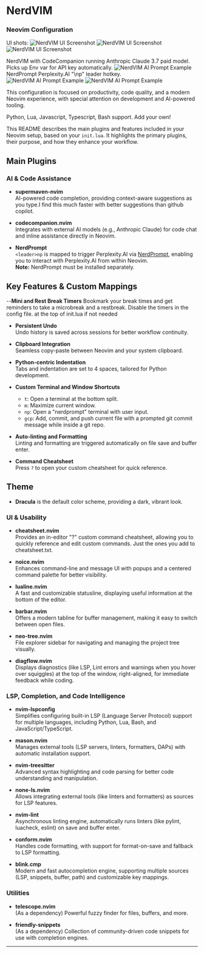 # NerdVIM

### Neovim Configuration
UI shots:
![NerdVIM UI Screenshot](images/UI4.png)
![NerdVIM UI Screenshot](images/UI3.png)
![NerdVIM UI Screenshot](images/UI.png)

NerdVIM with CodeCompanion running Anthropic Claude 3.7 paid model.
Picks up Env var for API key automatically. 
![NerdVIM AI Prompt Example](images/codecompanion.png)
NerdPrompt Perplexity.AI "\np" leader hotkey.
![NerdVIM AI Prompt Example](images/nerdprompt1.png)
![NerdVIM AI Prompt Example](images/nerdprompt2.png) 


This configuration is focused on productivity, code quality, and a modern Neovim experience, with special attention on development and AI-powered tooling.

Python, Lua, Javascript, Typescript, Bash support. Add your own!

This README describes the main plugins and features included in your Neovim setup, based on your `init.lua`. It highlights the primary plugins, their purpose, and how they enhance your workflow.

## Main Plugins

### AI & Code Assistance 

- **supermaven-nvim**  
  AI-powered code completion, providing context-aware suggestions as you type.I find this much faster with better 
  suggestions than github copilot.

- **codecompanion.nvim**  
  Integrates with external AI models (e.g., Anthropic Claude) for code chat and inline assistance directly in Neovim.

- **NerdPrompt**  
  `<leader>np` is mapped to trigger Perplexity.AI via [NerdPrompt](https://github.com/interwebologist/NerdPrompt/tree/main), enabling you to interact with Perplexity.AI from within Neovim.  
  **Note:** NerdPrompt must be installed separately.

## Key Features & Custom Mappings
 --**Mini and Rest Break Timers**
  Bookmark your break times and get reminders to take a microbreak and a restbreak. Disable the timers in the config file.
  at the top of init.lua if not needed

- **Persistent Undo**  
  Undo history is saved across sessions for better workflow continuity.

- **Clipboard Integration**  
  Seamless copy-paste between Neovim and your system clipboard.

- **Python-centric Indentation**  
  Tabs and indentation are set to 4 spaces, tailored for Python development.

- **Custom Terminal and Window Shortcuts**  
  - `t`: Open a terminal at the bottom split.
  - `m`: Maximize current window.
  - `np`: Open a "nerdprompt" terminal with user input.
  - `gcp`: Add, commit, and push current file with a prompted git commit message while inside a git repo.

- **Auto-linting and Formatting**  
  Linting and formatting are triggered automatically on file save and buffer enter.

- **Command Cheatsheet**  
  Press `?` to open your custom cheatsheet for quick reference.

## Theme

- **Dracula** is the default color scheme, providing a dark, vibrant look.

### UI & Usability

- **cheatsheet.nvim**  
  Provides an in-editor "\?" custom command cheatsheet, allowing you to quickly reference and edit custom commands. Just the ones you add to cheatsheet.txt.

- **noice.nvim**  
  Enhances command-line and message UI with popups and a centered command palette for better visibility.

- **lualine.nvim**  
  A fast and customizable statusline, displaying useful information at the bottom of the editor.

- **barbar.nvim**  
  Offers a modern tabline for buffer management, making it easy to switch between open files.

- **neo-tree.nvim**  
  File explorer sidebar for navigating and managing the project tree visually.

- **diagflow.nvim**  
  Displays diagnostics (like LSP, Lint errors and warnings when you hover over squiggles) at the top of the window, right-aligned, for immediate feedback while coding.

### LSP, Completion, and Code Intelligence

- **nvim-lspconfig**  
  Simplifies configuring built-in LSP (Language Server Protocol) support for multiple languages, including Python, Lua, Bash, and JavaScript/TypeScript.

- **mason.nvim**  
  Manages external tools (LSP servers, linters, formatters, DAPs) with automatic installation support.

- **nvim-treesitter**  
  Advanced syntax highlighting and code parsing for better code understanding and manipulation.

- **none-ls.nvim**  
  Allows integrating external tools (like linters and formatters) as sources for LSP features.

- **nvim-lint**  
  Asynchronous linting engine, automatically runs linters (like pylint, luacheck, eslint) on save and buffer enter.

- **conform.nvim**  
  Handles code formatting, with support for format-on-save and fallback to LSP formatting.

- **blink.cmp**  
  Modern and fast autocompletion engine, supporting multiple sources (LSP, snippets, buffer, path) and customizable key mappings.

### Utilities

- **telescope.nvim**  
  (As a dependency) Powerful fuzzy finder for files, buffers, and more.

- **friendly-snippets**  
  (As a dependency) Collection of community-driven code snippets for use with completion engines.

---
